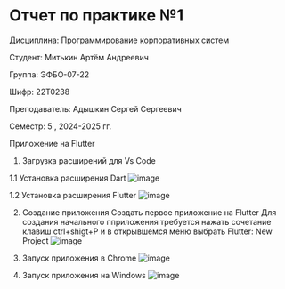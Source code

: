 # Отчет по практике №1

Дисциплина: Программирование корпоративных систем

Студент: Митькин Артём Андреевич

Группа: ЭФБО-07-22

Шифр: 22Т0238

Преподаватель: Адышкин Сергей Сергеевич

Семестр: 5 , 2024-2025 гг.

Приложение на Flutter

1. Загрузка расширений для Vs Code
   
1.1 Установка расширения Dart ![image](https://github.com/user-attachments/assets/695297cb-a96a-4a4f-afd1-1c96bf6c4a9c)

1.2 Установка расширения Flutter ![image](https://github.com/user-attachments/assets/329dc8d8-08f5-4822-b50b-e74b8cb40fc2)


2. Создание приложения
Создать первое приложение на Flutter Для создания начального пприложения требуется нажать сочетание клавиш ctrl+shigt+P и в открывшемся меню выбрать Flutter: New Project
![image](https://github.com/user-attachments/assets/1600803e-298c-4f26-96c5-34f4c2415505)


3. Запуск приложения в Chrome
![image](https://github.com/user-attachments/assets/5ddf3f9c-618f-40c9-927d-2fe8c2f4a662)

4. Запуск приложения на Windows 
![image](https://github.com/user-attachments/assets/73695eab-48c8-4c09-9e36-2c2f2cadc142)



